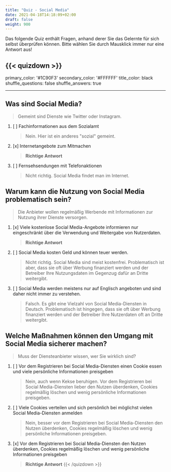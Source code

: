 ```yaml
---
title: "Quiz - Social Media"
date: 2021-04-18T14:18:09+02:00
draft: false
weight: 900
---
```


Das folgende Quiz enthält Fragen, anhand derer Sie das Gelernte für sich selbst überprüfen können. Bitte wählen Sie durch Mausklick immer nur eine Antwort aus!


{{< quizdown >}}
---
primary_color: '#1C90F3'
secondary_color: '#FFFFFF'
title_color: black
shuffle_questions: false
shuffle_answers: true

---

## Was sind Social Media?

> Gemeint sind Dienste wie Twitter oder Instagram.

1. [ ] Fachinformationen aus dem Sozialamt

	>Nein. Hier ist ein anderes "sozial" gemeint.
2. [x] Internetangebote zum Mitmachen

	>**Richtige Antwort**
3. [ ] Fernsehsendungen mit Telefonaktionen

	>Nicht richtig. Social Media findet man im Internet.

## Warum kann die Nutzung von Social Media problematisch sein?

> Die Anbieter wollen regelmäßig Werbende mit Informationen zur Nutzung ihrer Dienste versorgen.

1. [x] Viele kostenlose Social Media-Angebote informieren nur eingeschränkt über die Verwendung und Weitergabe von Nutzerdaten.

	>**Richtige Antwort**
2. [ ] Social Media kosten Geld und können teuer werden.

	>Nicht richtig. Social Media sind meist kostenfrei. Problematisch ist aber, dass sie oft über Werbung finanziert werden und der Betreiber Ihre Nutzungsdaten im Gegenzug dafür an Dritte weitergibt.
3. [ ] Social Media werden meistens nur auf Englisch angeboten und sind daher nicht immer zu verstehen.

	>Falsch. Es gibt eine Vielzahl von Social Media-Diensten in Deutsch. Problematisch ist hingegen, dass sie oft über Werbung finanziert werden und der Betreiber Ihre Nutzerdaten oft an Dritte weitergibt.

## Welche Maßnahmen können den Umgang mit Social Media sicherer machen?

> Muss der Diensteanbieter wissen, wer Sie wirklich sind?

1. [ ] Vor dem Registrieren bei Social Media-Diensten einen Cookie essen und viele persönliche Informationen preisgeben

	>Nein, auch wenn Kekse beruhigen. Vor dem Registrieren bei Social Media-Diensten lieber den Nutzen überdenken, Cookies regelmäßig löschen und wenig persönliche Informationen preisgeben.
2. [ ] Viele Cookies verteilen und sich persönlich bei möglichst vielen Social Media-Diensten anmelden

	>Nein, besser vor dem Registrieren bei Social Media-Diensten den Nutzen überdenken, Cookies regelmäßig löschen und wenig persönliche Informationen preisgeben.
3. [x] Vor dem Registrieren bei Social Media-Diensten den Nutzen überdenken, Cookies regelmäßig löschen und wenig persönliche Informationen preisgeben

	>**Richtige Antwort**
{{< /quizdown >}}